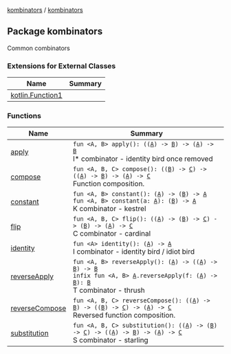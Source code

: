 [kombinators](../index.md) / [kombinators](./index.md)

## Package kombinators

Common combinators

### Extensions for External Classes

| Name | Summary |
|---|---|
| [kotlin.Function1](kotlin.-function1/index.md) |  |

### Functions

| Name | Summary |
|---|---|
| [apply](apply.md) | `fun <A, B> apply(): ((`[`A`](apply.md#A)`) -> `[`B`](apply.md#B)`) -> (`[`A`](apply.md#A)`) -> `[`B`](apply.md#B)<br>I* combinator - identity bird once removed |
| [compose](compose.md) | `fun <A, B, C> compose(): ((`[`B`](compose.md#B)`) -> `[`C`](compose.md#C)`) -> ((`[`A`](compose.md#A)`) -> `[`B`](compose.md#B)`) -> (`[`A`](compose.md#A)`) -> `[`C`](compose.md#C)<br>Function composition. |
| [constant](constant.md) | `fun <A, B> constant(): (`[`A`](constant.md#A)`) -> (`[`B`](constant.md#B)`) -> `[`A`](constant.md#A)<br>`fun <A, B> constant(a: `[`A`](constant.md#A)`): (`[`B`](constant.md#B)`) -> `[`A`](constant.md#A)<br>K combinator - kestrel |
| [flip](flip.md) | `fun <A, B, C> flip(): ((`[`A`](flip.md#A)`) -> (`[`B`](flip.md#B)`) -> `[`C`](flip.md#C)`) -> (`[`B`](flip.md#B)`) -> (`[`A`](flip.md#A)`) -> `[`C`](flip.md#C)<br>C combinator - cardinal |
| [identity](identity.md) | `fun <A> identity(): (`[`A`](identity.md#A)`) -> `[`A`](identity.md#A)<br>I combinator - identity bird / idiot bird |
| [reverseApply](reverse-apply.md) | `fun <A, B> reverseApply(): (`[`A`](reverse-apply.md#A)`) -> ((`[`A`](reverse-apply.md#A)`) -> `[`B`](reverse-apply.md#B)`) -> `[`B`](reverse-apply.md#B)<br>`infix fun <A, B> `[`A`](reverse-apply.md#A)`.reverseApply(f: (`[`A`](reverse-apply.md#A)`) -> `[`B`](reverse-apply.md#B)`): `[`B`](reverse-apply.md#B)<br>T combinator - thrush |
| [reverseCompose](reverse-compose.md) | `fun <A, B, C> reverseCompose(): ((`[`A`](reverse-compose.md#A)`) -> `[`B`](reverse-compose.md#B)`) -> ((`[`B`](reverse-compose.md#B)`) -> `[`C`](reverse-compose.md#C)`) -> (`[`A`](reverse-compose.md#A)`) -> `[`C`](reverse-compose.md#C)<br>Reversed function composition. |
| [substitution](substitution.md) | `fun <A, B, C> substitution(): ((`[`A`](substitution.md#A)`) -> (`[`B`](substitution.md#B)`) -> `[`C`](substitution.md#C)`) -> ((`[`A`](substitution.md#A)`) -> `[`B`](substitution.md#B)`) -> (`[`A`](substitution.md#A)`) -> `[`C`](substitution.md#C)<br>S combinator - starling |

